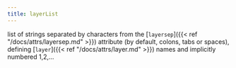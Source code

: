 ```yaml
---
title: layerList
---
```

list of strings separated by characters from the [`layersep`]({{< ref "/docs/attrs/layersep.md" >}})
attribute (by default, colons, tabs or spaces), defining [`layer`]({{< ref "/docs/attrs/layer.md" >}})
names and implicitly numbered 1,2,...
